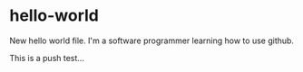 # hello-world
New hello world file.
I'm a software programmer learning how to use github.

This is a push test...
